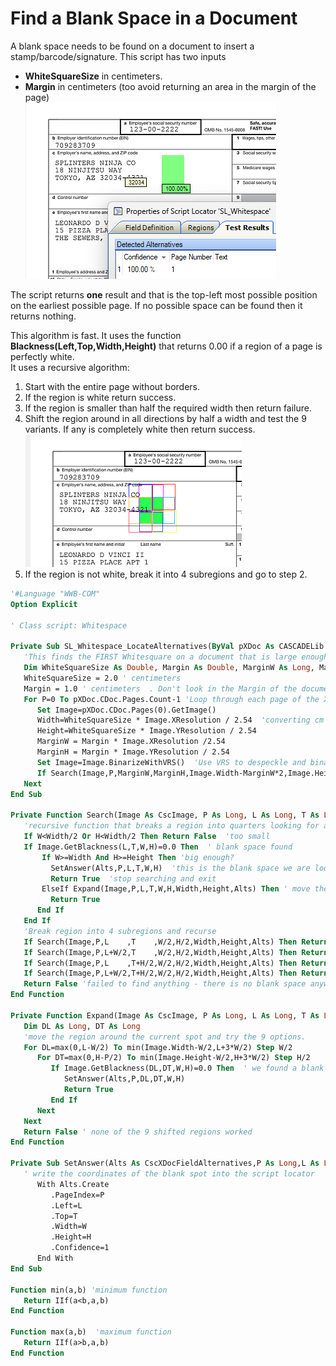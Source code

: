 # Find a Blank Space in a Document
A blank space needs to be found on a document to insert a stamp/barcode/signature.  This script has two inputs 
* **WhiteSquareSize** in centimeters.
* **Margin** in centimeters (too avoid returning an area in the margin of the page)  
![BlankSpace Locator](images/BlankSpace_Result.png)  

The script returns **one** result and that is the top-left most possible position on the earliest possible page. If no possible space can be found then it returns nothing.

This algorithm is fast. It uses the function **Blackness(Left,Top,Width,Height)** that returns 0.00 if a region of a page is perfectly white.  
It uses a recursive algorithm: 
1. Start with the entire page without borders.
1. If the region is white return success.
1. If the region is smaller than half the required width then return failure.
1. Shift the region around in all directions by half a width and test the 9 variants. If any is completely white then return success.  
![shifted regions](images/BlankSpace_Shifting.png)
1. If the region is not white, break it into 4 subregions and go to step 2.



```vb
'#Language "WWB-COM"
Option Explicit

' Class script: Whitespace

Private Sub SL_Whitespace_LocateAlternatives(ByVal pXDoc As CASCADELib.CscXDocument, ByVal pLocator As CASCADELib.CscXDocField)
   'This finds the FIRST Whitesquare on a document that is large enough
   Dim WhiteSquareSize As Double, Margin As Double, MarginW As Long, MarginH As Long, Width As Long, Height As Long, P As Long, Image As CscImage
   WhiteSquareSize = 2.0 ' centimeters
   Margin = 1.0 ' centimeters  . Don't look in the Margin of the document
   For P=0 To pXDoc.CDoc.Pages.Count-1 'Loop through each page of the XDocument
      Set Image=pXDoc.CDoc.Pages(0).GetImage()
      Width=WhiteSquareSize * Image.XResolution / 2.54  'converting cm to pixels using dpi And 1 inch = 2.54 cm
      Height=WhiteSquareSize * Image.YResolution / 2.54
      MarginW = Margin * Image.XResolution /2.54
      MarginH = Margin * Image.YResolution / 2.54
      Set Image=Image.BinarizeWithVRS()  'Use VRS to despeckle and binarize, so there are no spots on the image and no gray pixels.
      If Search(Image,P,MarginW,MarginH,Image.Width-MarginW*2,Image.Height-MarginH*2,Width,Height,pLocator.Alternatives) Then Exit For 'stop on the first page where we find a blank space.
   Next
End Sub

Private Function Search(Image As CscImage, P As Long, L As Long, T As Long, W As Long, H As Long, Width As Long, Height As Long, Alts As CscXDocFieldAlternatives) As Boolean
   'recursive function that breaks a region into quarters looking for a blank space
   If W<Width/2 Or H<Width/2 Then Return False  'too small
   If Image.GetBlackness(L,T,W,H)=0.0 Then  ' blank space found
       If W>=Width And H>=Height Then 'big enough?
         SetAnswer(Alts,P,L,T,W,H)  'this is the blank space we are looking for
         Return True  'stop searching and exit
       ElseIf Expand(Image,P,L,T,W,H,Width,Height,Alts) Then ' move the region around NorthWest,North,NE,E,SE,S,SW and West about trying to find a blank space
         Return True
      End If
   End If
   'Break region into 4 subregions and recurse
   If Search(Image,P,L    ,T    ,W/2,H/2,Width,Height,Alts) Then Return True
   If Search(Image,P,L+W/2,T    ,W/2,H/2,Width,Height,Alts) Then Return True
   If Search(Image,P,L    ,T+H/2,W/2,H/2,Width,Height,Alts) Then Return True
   If Search(Image,P,L+W/2,T+H/2,W/2,H/2,Width,Height,Alts) Then Return True
   Return False 'failed to find anything - there is no blank space anywhere on this document
End Function

Private Function Expand(Image As CscImage, P As Long, L As Long, T As Long, W As Long, H As Long, Width As Long, Height As Long, Alts As CscXDocFieldAlternatives) As Boolean
   Dim DL As Long, DT As Long
   'move the region around the current spot and try the 9 options.
   For DL=max(0,L-W/2) To min(Image.Width-W/2,L+3*W/2) Step W/2
      For DT=max(0,H-P/2) To min(Image.Height-W/2,H+3*W/2) Step H/2
         If Image.GetBlackness(DL,DT,W,H)=0.0 Then  ' we found a blank stop
            SetAnswer(Alts,P,DL,DT,W,H)
            Return True
         End If
      Next
   Next
   Return False ' none of the 9 shifted regions worked
End Function

Private Sub SetAnswer(Alts As CscXDocFieldAlternatives,P As Long,L As Long,T As Long,W As Long,H As Long)
   ' write the coordinates of the blank spot into the script locator
      With Alts.Create
         .PageIndex=P
         .Left=L
         .Top=T
         .Width=W
         .Height=H
         .Confidence=1
      End With
End Sub

Function min(a,b) 'minimum function
   Return IIf(a<b,a,b)
End Function

Function max(a,b)  'maximum function
   Return IIf(a>b,a,b)
End Function
```